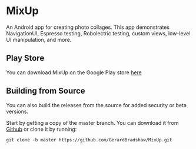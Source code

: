 # MixUp
An Android app for creating photo collages. This app demonstrates NavigationUI, Espresso testing, Robolectric testing, custom views, low-level UI manipulation, and more.

## Play Store
You can download MixUp on the Google Play store [here](https://play.google.com/store/apps/details?id=com.gerardbradshaw.v2mixup)

## Building from Source
You can also build the releases from the source for added security or beta versions.

Start by getting a copy of the master branch. You can download it from [Github](https://github.com/GerardBradshaw/MixUp/tree/master) or clone it by running:
```shell
git clone -b master https://github.com/GerardBradshaw/MixUp.git
```
